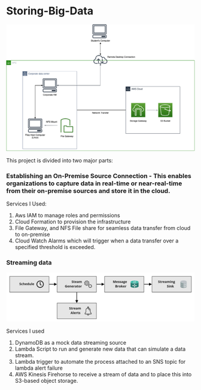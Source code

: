 # Storing-Big-Data

<div align="center">
  <img src="https://github.com/GraciousNgetich/Storing-Big-Data/blob/main/on-premise.png" width="800px"/>
</div>

This project is divided into two major parts:
### Establishing an On-Premise Source Connection - This enables organizations to capture data in real-time or near-real-time from their on-premise sources and store it in the cloud.

Services I Used:
 1. Aws IAM to manage roles and permissions
 2. Cloud Formation to provision the infrastructure
 3. File Gateway, and NFS File share for seamless data transfer from cloud to on-premise
 4. Cloud Watch Alarms which will trigger when a data transfer over a specified threshold is exceeded.

### Streaming data 

<div align="center">
  <img src="https://github.com/GraciousNgetich/Storing-Big-Data/blob/main/streaming.jpg" width="800px"/>
</div>

Services I used
 1. DynamoDB as a mock data streaming source
 2. Lambda Script to run and generate new data that can simulate a data stream.
 3. Lambda trigger to automate the process attached to an SNS topic for lambda alert failure
 4. AWS Kinesis Firehorse to receive a stream of data and to place this into S3-based object storage.
